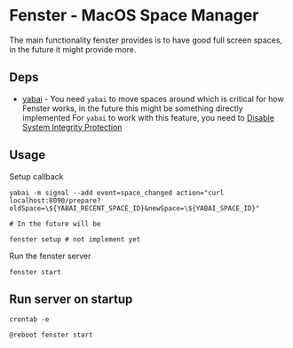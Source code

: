# Fenster - MacOS Space Manager

The main functionality fenster provides is to have good full screen spaces, in the future it might provide more.

## Deps
- [yabai](https://github.com/koekeishiya/yabai) - You need `yabai` to move spaces around which is critical for how Fenster works, in the future this might be something directly implemented
    For `yabai` to work with this feature, you need to [Disable System Integrity Protection](https://github.com/koekeishiya/yabai/wiki/Disabling-System-Integrity-Protection)

## Usage

Setup callback
```
yabai -m signal --add event=space_changed action="curl localhost:8090/prepare?oldSpace=\${YABAI_RECENT_SPACE_ID}&newSpace=\${YABAI_SPACE_ID}"

# In the future will be

fenster setup # not implement yet

```

Run the fenster server
```
fenster start
```

## Run server on startup

```
crontab -e

@reboot fenster start
```
